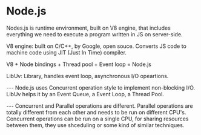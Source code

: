 # Node.js

Nodes.js is runtime environment, built on V8 engine, that includes everything we need to execute a program written in JS on server-side.

V8 engine: built on C/C++, by Google, open souce. Converts JS code to machine code using JIT (Just In Time) compiler. 

V8 + Node bindings + Thread pool + Event loop = Node.js

LibUv: Library, handles event loop, asynchronous I/O opeartions.

--- Node.js uses Concurrent operation style to implement non-blocking I/O. LibUv helps it by an Event Queue, a Event Loop, a Thread Pool.

--- Concurrent and Parallel operations are different. Parallel operations are totally different from each other and needs to be run on different CPU's. Concurrent operations can be run on a single CPU, for sharing resources between them, they use shceduling or some kind of similar techniques. 